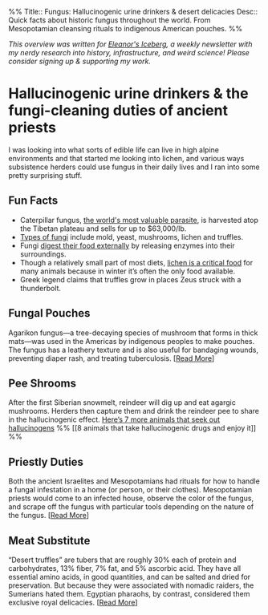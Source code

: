 %%
Title:: Fungus: Hallucinogenic urine drinkers & desert delicacies
Desc:: Quick facts about historic fungus throughout the world. From Mesopotamian cleansing rituals to indigenous American pouches.
%%

<cite>This overview was written for [Eleanor's Iceberg](http://newsletter.eleanorkonik.com/), a weekly newsletter with my nerdy research into history, infrastructure, and weird science! Please consider signing up & supporting my work.</cite>

# Hallucinogenic urine drinkers & the fungi-cleaning duties of ancient priests

I was looking into what sorts of edible life can live in high alpine environments and that started me looking into lichen, and various ways subsistence herders could use fungus in their daily lives and I ran into some pretty surprising stuff. 

## Fun Facts
 
- Caterpillar fungus, [the world's most valuable parasite](https://www.businessinsider.com/caterpillar-fungus-expensive-most-valuable-parasite-2019-3), is harvested atop the Tibetan plateau and sells for up to $63,000/lb. 
- [Types of fungi](https://sciencing.com/fungus-vs-mold-5529716.html) include mold, yeast, mushrooms, lichen and truffles. 
- Fungi [digest their food externally](https://www.ncbi.nlm.nih.gov/books/NBK8125/) by releasing enzymes into their surroundings. 
- Though a relatively small part of most diets, [lichen is a critical food](http://www.sharnoffphotos.com/lichen_info/fauna.html) for many animals because in winter it’s often the only food available. 
- Greek legend claims that truffles grow in places Zeus struck with a thunderbolt. 

## Fungal Pouches 
Agarikon fungus—a tree-decaying species of mushroom that forms in thick mats—was used in the Americas by indigenous peoples to make pouches. The fungus has a leathery texture and is also useful for bandaging wounds, preventing diaper rash, and treating tuberculosis. [[Read More](https://www.scientificamerican.com/article/century-old-textiles-woven-from-fascinating-fungus/)]

## Pee Shrooms
After the first Siberian snowmelt, reindeer will dig up and eat agargic mushrooms. Herders then capture them and drink the reindeer pee to share in the hallucinogenic effect. [Here’s 7 more animals that seek out hallucinogens](https://matadornetwork.com/read/animals-hallucinogenic-drugs/)  %% [[8 animals that take hallucinogenic drugs and enjoy it]] %%

## Priestly Duties
Both the ancient Israelites and Mesopotamians had rituals for how to handle a fungal infestation in a home (or person, or their clothes). Mesopotamian priests would come to an infected house, observe the color of the fungus, and scrape off the fungus with particular tools depending on the nature of the fungus. [[Read More](https://www.jstor.org/stable/44089520)] 

## Meat Substitute
“Desert truffles” are tubers that are roughly 30% each of protein and carbohydrates, 13% fiber, 7% fat, and 5% ascorbic acid. They have all essential amino acids, in good quantities, and can be salted and dried for preservation. But because they were associated with nomadic raiders, the Sumerians hated them. Egyptian pharaohs, by contrast, considered them exclusive royal delicacies. [[Read More](https://www.fungimag.com/Truffle-Issue-08-articles/6_Medicinal.pdf)] 